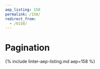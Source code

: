```yaml
---
aep_listing: 158
permalink: /158/
redirect_from:
  - /0158/
---
```


# Pagination

{% include linter-aep-listing.md aep=158 %}
